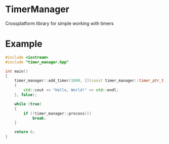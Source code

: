 # TimerManager
Crossplatform library for simple working with timers
# Example
```c++
#include <iostream>
#include "timer_manager.hpp"

int main()
{
	timer_manager::add_timer(1000, [](const timer_manager::timer_ptr_t &timer_ptr)
	{
		std::cout << "Hello, World!" << std::endl;
	}, false);

	while (true)
	{
		if (!timer_manager::process())
			break;
	}

	return 0;
}
```
